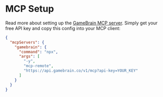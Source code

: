 # MCP Setup

Read more about setting up the [GameBrain MCP server](https://gamebrain.co/api/docs/mcp-setup). Simply get your free API key and copy this config into your MCP client:

```json
{
  "mcpServers": {
    "gamebrain": {
      "command": "npx",
      "args": [
        "-y",
        "mcp-remote",
        "https://api.gamebrain.co/v1/mcp?api-key=YOUR_KEY"
      ]
    }
  }
}
```
